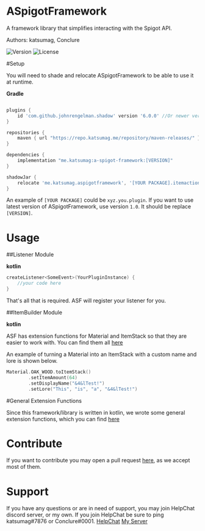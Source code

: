 # ASpigotFramework

A framework library that simplifies interacting with the Spigot API.

Authors: katsumag, Conclure

![Version](https://img.shields.io/nexus/r/me.katsumag/a-spigot-framework?nexusVersion=3&server=https%3A%2F%2Frepo.katsumag.me%2F&style=plastic) ![License]((https://img.shields.io/github/license/katsumag/ASpigotFramework?style=plastic))

#Setup

You will need to shade and relocate ASpigotFramework to be able to use it at runtime.

**Gradle**
```gradle

plugins {
    id 'com.github.johnrengelman.shadow' version '6.0.0' //Or newer version
}

repositories {
    maven { url "https://repo.katsumag.me/repository/maven-releases/" }
}

dependencies {
    implementation "me.katsumag:a-spigot-framework:[VERSION]"
}

shadowJar {
    relocate 'me.katsumag.aspigotframework', '[YOUR PACKAGE].itemactionslib'
}
```

An example of `[YOUR PACKAGE]` could be `xyz.you.plugin`. If you want to use latest version
of ASpigotFramework, use version `1.0`. It should be replace `[VERSION]`.

# Usage

##Listener Module

**kotlin**

```kotlin
createListener<SomeEvent>(YourPluginInstance) {
    //your code here
}
```

That's all that is required. ASF will register your listener for you.

##ItemBuilder Module

**kotlin**

ASF has extension functions for Material and ItemStack so that they are easier to work with. You can find them all [here](https://github.com/katsumag/ASpigotFramework/blob/master/src/main/kotlin/me/katsumag/aspigotframework/modules/itembuilder/ItemExtensions.kt)

An example of turning a Material into an ItemStack with a custom name and lore is shown below.

```kotlin
Material.OAK_WOOD.toItemStack()
        .setItemAmount(64)
        .setDisplayName("&4&lTest!")
        .setLore("This", "is", "a", "&4&lTest!")
```
       
#General Extension Functions

Since this framework/library is written in kotlin, we wrote some general extension functions, which you can find [here](https://github.com/katsumag/ASpigotFramework/blob/master/src/main/kotlin/me/katsumag/aspigotframework/GeneralExtensions.kt)

# Contribute

If you want to contribute you may open a pull request 
[here](https://github.com/katsumag/ASpigotFramework/compare),
as we accept most of them.

# Support

If you have any questions or are in need of support, you may join HelpChat discord server, or my own. 
If you join HelpChat be sure to ping katsumag#7876 or Conclure#0001.
[HelpChat](https://helpch.at/discord)
[My Server](https://discord.gg/BmjaCn3)
